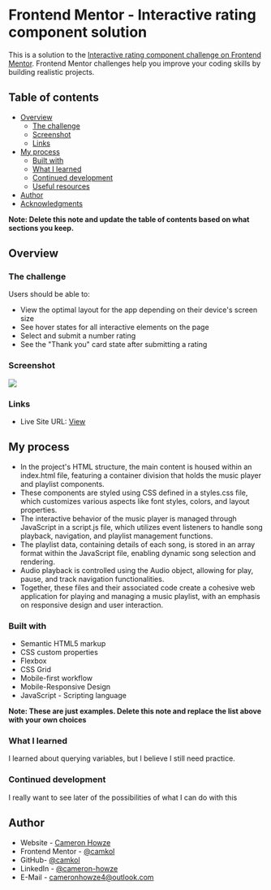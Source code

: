 # Frontend Mentor - Interactive rating component solution

This is a solution to the [Interactive rating component challenge on Frontend Mentor](https://www.frontendmentor.io/challenges/interactive-rating-component-koxpeBUmI). Frontend Mentor challenges help you improve your coding skills by building realistic projects.

## Table of contents

- [Overview](#overview)
  - [The challenge](#the-challenge)
  - [Screenshot](#screenshot)
  - [Links](#links)
- [My process](#my-process)
  - [Built with](#built-with)
  - [What I learned](#what-i-learned)
  - [Continued development](#continued-development)
  - [Useful resources](#useful-resources)
- [Author](#author)
- [Acknowledgments](#acknowledgments)

**Note: Delete this note and update the table of contents based on what sections you keep.**

## Overview

### The challenge

Users should be able to:

- View the optimal layout for the app depending on their device's screen size
- See hover states for all interactive elements on the page
- Select and submit a number rating
- See the "Thank you" card state after submitting a rating

### Screenshot

![](./screenshot.jpg)

### Links

- Live Site URL: [View](https://camkol.github.io/MyMusicPlayer/)

## My process

- In the project's HTML structure, the main content is housed within an index.html file, featuring a container division that holds the music player and playlist components.
- These components are styled using CSS defined in a styles.css file, which customizes various aspects like font styles, colors, and layout properties.
- The interactive behavior of the music player is managed through JavaScript in a script.js file, which utilizes event listeners to handle song playback, navigation, and playlist management functions.
- The playlist data, containing details of each song, is stored in an array format within the JavaScript file, enabling dynamic song selection and rendering.
- Audio playback is controlled using the Audio object, allowing for play, pause, and track navigation functionalities.
- Together, these files and their associated code create a cohesive web application for playing and managing a music playlist, with an emphasis on responsive design and user interaction.

### Built with

- Semantic HTML5 markup
- CSS custom properties
- Flexbox
- CSS Grid
- Mobile-first workflow
- Mobile-Responsive Design
- JavaScript - Scripting language

**Note: These are just examples. Delete this note and replace the list above with your own choices**

### What I learned

I learned about querying variables, but I believe I still need practice.

### Continued development

I really want to see later of the possibilities of what I can do with this

## Author

- Website - [Cameron Howze](https://camkol.github.io/)
- Frontend Mentor - [@camkol](https://www.frontendmentor.io/profile/camkol)
- GitHub- [@camkol](https://github.com/camkol)
- LinkedIn - [@cameron-howze](https://www.linkedin.com/in/cameron-howze-28a646109/)
- E-Mail - [cameronhowze4@outlook.com](mailto:cameronhowze4@outlook.com)
